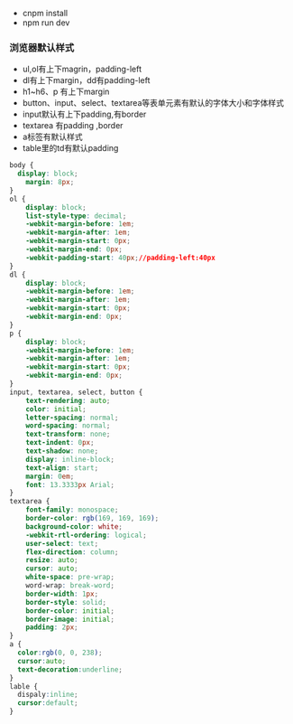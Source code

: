 * cnpm install
* npm run dev
### 浏览器默认样式

  - ul,ol有上下magrin，padding-left
  - dl有上下margin，dd有padding-left
  - h1~h6、p 有上下margin
  - button、input、select、textarea等表单元素有默认的字体大小和字体样式
  - input默认有上下padding,有border
  - textarea 有padding ,border
  - a标签有默认样式
  - table里的td有默认padding
```css
body {
  display: block;
    margin: 8px;
}
ol {
    display: block;
    list-style-type: decimal;
    -webkit-margin-before: 1em;
    -webkit-margin-after: 1em;
    -webkit-margin-start: 0px;
    -webkit-margin-end: 0px;
    -webkit-padding-start: 40px;//padding-left:40px
}
dl {
    display: block;
    -webkit-margin-before: 1em;
    -webkit-margin-after: 1em;
    -webkit-margin-start: 0px;
    -webkit-margin-end: 0px;
}
p {
    display: block;
    -webkit-margin-before: 1em;
    -webkit-margin-after: 1em;
    -webkit-margin-start: 0px;
    -webkit-margin-end: 0px;
}
input, textarea, select, button {
    text-rendering: auto;
    color: initial;
    letter-spacing: normal;
    word-spacing: normal;
    text-transform: none;
    text-indent: 0px;
    text-shadow: none;
    display: inline-block;
    text-align: start;
    margin: 0em;
    font: 13.3333px Arial;
}
textarea {
    font-family: monospace;
    border-color: rgb(169, 169, 169);
    background-color: white;
    -webkit-rtl-ordering: logical;
    user-select: text;
    flex-direction: column;
    resize: auto;
    cursor: auto;
    white-space: pre-wrap;
    word-wrap: break-word;
    border-width: 1px;
    border-style: solid;
    border-color: initial;
    border-image: initial;
    padding: 2px;
}
a {
  color:rgb(0, 0, 238);
  cursor:auto;
  text-decoration:underline;
}
lable {
  dispaly:inline;
  cursor:default;
}
```

